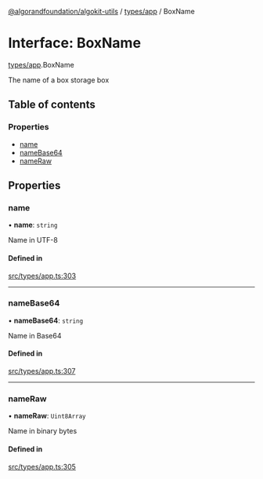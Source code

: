 [@algorandfoundation/algokit-utils](../README.md) / [types/app](../modules/types_app.md) / BoxName

# Interface: BoxName

[types/app](../modules/types_app.md).BoxName

The name of a box storage box

## Table of contents

### Properties

- [name](types_app.BoxName.md#name)
- [nameBase64](types_app.BoxName.md#namebase64)
- [nameRaw](types_app.BoxName.md#nameraw)

## Properties

### name

• **name**: `string`

Name in UTF-8

#### Defined in

[src/types/app.ts:303](https://github.com/algorandfoundation/algokit-utils-ts/blob/main/src/types/app.ts#L303)

___

### nameBase64

• **nameBase64**: `string`

Name in Base64

#### Defined in

[src/types/app.ts:307](https://github.com/algorandfoundation/algokit-utils-ts/blob/main/src/types/app.ts#L307)

___

### nameRaw

• **nameRaw**: `Uint8Array`

Name in binary bytes

#### Defined in

[src/types/app.ts:305](https://github.com/algorandfoundation/algokit-utils-ts/blob/main/src/types/app.ts#L305)
